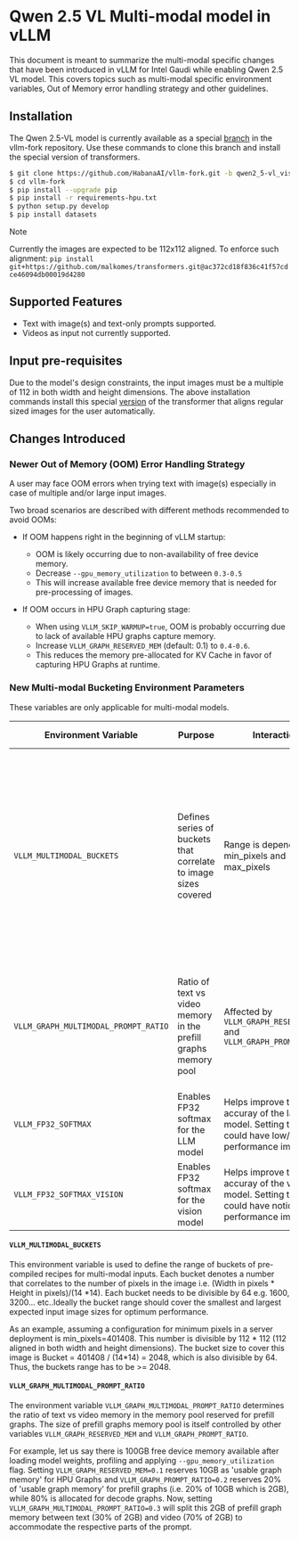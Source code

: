 # Qwen 2.5 VL Multi-modal model in vLLM
This document is meant to summarize the multi-modal specific changes that have been introduced in vLLM for Intel Gaudi while enabling Qwen 2.5 VL model. This covers topics such as multi-modal specific environment variables, Out of Memory error handling strategy and other guidelines.

## Installation
The Qwen 2.5-VL model is currently available as a special [branch](https://github.com/HabanaAI/vllm-fork/pull/1163/files) in the vllm-fork repository. Use these commands to clone this branch and install the special version of transformers.

```bash
$ git clone https://github.com/HabanaAI/vllm-fork.git -b qwen2_5-vl_visionTransformer_merging
$ cd vllm-fork
$ pip install --upgrade pip
$ pip install -r requirements-hpu.txt
$ python setup.py develop
$ pip install datasets
```
> [!NOTE]
> Currently the images are expected to be 112x112 aligned. To enforce such alignment: `pip install git+https://github.com/malkomes/transformers.git@ac372cd18f836c41f57cdce46094db00019d4280`


## Supported Features
- Text with image(s) and text-only prompts supported.
- Videos as input not currently supported.

## Input pre-requisites
Due to the model's design constraints, the input images must be a multiple of 112 in both width and height dimensions. The above installation commands install this special [version](https://github.com/HabanaAI/vllm-fork/blob/qwen2_5-vl_visionTransformer_merging/requirements-hpu-qwen2_5_vl.txt#L1) of the transformer that aligns regular sized images for the user automatically.

## Changes Introduced

### Newer Out of Memory (OOM) Error Handling Strategy
A user may face OOM errors when trying text with image(s) especially in case of multiple and/or large input images.

Two broad scenarios are described with different methods recommended to avoid OOMs:

- If OOM happens right in the beginning of vLLM startup:
  - OOM is likely occurring due to non-availability of free device memory. 
  - Decrease `--gpu_memory_utilization` to between `0.3-0.5`
  - This will increase available free device memory that is needed for pre-processing of images.

- If OOM occurs in HPU Graph capturing stage:
  - When using `VLLM_SKIP_WARMUP=true`, OOM is probably occurring due to lack of available HPU graphs capture memory.
  - Increase `VLLM_GRAPH_RESERVED_MEM` (default: 0.1) to `0.4-0.6`.
  - This reduces the memory pre-allocated for KV Cache in favor of capturing HPU Graphs at runtime.


### New Multi-modal Bucketing Environment Parameters
These variables are only applicable for multi-modal models.

| Environment Variable                 | Purpose                                                         | Interaction                                                                                                       | Impact                                                                                                                                                                                                 | Default Value                             |
| ------------------------------------ | --------------------------------------------------------------- | ----------------------------------------------------------------------------------------------------------------- | ------------------------------------------------------------------------------------------------------------------------------------------------------------------------------------------------------ | ----------------------------------------- |
| `VLLM_MULTIMODAL_BUCKETS`            | Defines series of buckets that correlate to image sizes covered | Range is dependent on min_pixels and max_pixels                                                                   | Longer sequence means more coverage for different images and reduced recompilations at runtime but slower warmups. Smaller sequence mean faster warmups but potentially more recompilations at runtime | 1600, 3136, 4096, 6400, 7744, 9216, 12544 |
| `VLLM_GRAPH_MULTIMODAL_PROMPT_RATIO` | Ratio of text vs video memory in the prefill graphs memory pool | Affected by `VLLM_GRAPH_RESERVED_MEM` and `VLLM_GRAPH_PROMPT_RATIO`                                               | Higher values skew the prefill graphs memory in favor of text part of the prompt suitable when fewer images and more text and vice versa                                                               | 0.3                                       |
| `VLLM_FP32_SOFTMAX`                  | Enables FP32 softmax for the LLM model                          | Helps improve the accuray of the langugae model. Setting this to `=1` could have low/marginal performance impact. | `=0`                                                                                                                                                                                                   |
| `VLLM_FP32_SOFTMAX_VISION`           | Enables FP32 softmax for the vision model                       | Helps improve the accuray of the vision model. Setting this to `=1` could have noticable performance impact.      | `=0`                                                                                                                                                                                                   |


#### `VLLM_MULTIMODAL_BUCKETS`
This environment variable is used to define the range of buckets of pre-compiled recipes for multi-modal inputs. Each bucket denotes a number that correlates to the number of pixels in the image i.e. (Width in pixels * Height in pixels)/(14 *14). Each bucket needs to be divisible by 64 e.g. 1600, 3200... etc..Ideally the bucket range should cover the smallest and largest expected input image sizes for optimum performance.

As an example, assuming a configuration for minimum pixels in a server deployment is min_pixels=401408. This number is divisible by 112 * 112 (112 aligned in both width and height dimensions). The bucket size to cover this image is Bucket = 401408 / (14*14) = 2048, which is also divisible by 64. Thus, the buckets range has to be >= 2048.

#### `VLLM_GRAPH_MULTIMODAL_PROMPT_RATIO`
The environment variable `VLLM_GRAPH_MULTIMODAL_PROMPT_RATIO` determines the ratio of text vs video memory in the memory pool reserved for prefill graphs. The size of prefill graphs memory pool is itself controlled by other variables `VLLM_GRAPH_RESERVED_MEM` and `VLLM_GRAPH_PROMPT_RATIO`.

For example, let us say there is 100GB free device memory available after loading model weights, profiling and applying `--gpu_memory_utilization` flag. Setting `VLLM_GRAPH_RESERVED_MEM=0.1` reserves 10GB as 'usable graph memory' for HPU Graphs and `VLLM_GRAPH_PROMPT_RATIO=0.2` reserves 20% of 'usable graph memory' for prefill graphs (i.e. 20% of 10GB which is 2GB), while 80% is allocated for decode graphs. Now, setting `VLLM_GRAPH_MULTIMODAL_PROMPT_RATIO=0.3` will split this 2GB of prefill graph memory between text (30% of 2GB) and video (70% of 2GB) to accommodate the respective parts of the prompt.
